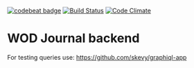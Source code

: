 [![codebeat badge](https://codebeat.co/badges/4cab3a9a-1656-4e85-979e-8915c0e097b0)](https://codebeat.co/projects/github-com-bajena-wod-journal-api)
[![Build Status](https://travis-ci.org/Bajena/wod-journal-api.svg?branch=master)](https://travis-ci.org/Bajena/wod-journal-api)
[![Code Climate](https://codeclimate.com/github/Bajena/wod-journal-api/badges/gpa.svg)](https://codeclimate.com/github/Bajena/wod-journal-api)

# WOD Journal backend

For testing queries use:
https://github.com/skevy/graphiql-app
